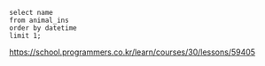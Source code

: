 ```
select name
from animal_ins
order by datetime
limit 1;
```

https://school.programmers.co.kr/learn/courses/30/lessons/59405